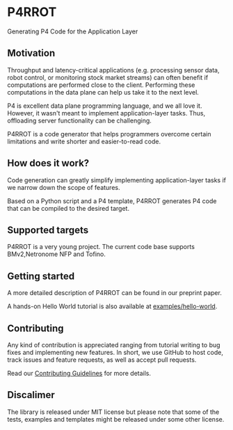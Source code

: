 # P4RROT

Generating P4 Code for the Application Layer

## Motivation

Throughput and latency-critical applications (e.g. processing sensor data, robot control, or monitoring stock market streams) can often benefit if computations are performed close to the client. Performing these computations in the data plane can help us take it to the next level.

P4 is excellent data plane programming language, and we all love it. However, it wasn't meant to implement application-layer tasks. Thus, offloading server functionality can be challenging.

P4RROT is a code generator that helps programmers overcome certain limitations and write shorter and easier-to-read code.

## How does it work?

Code generation can greatly simplify implementing application-layer tasks if we narrow down the scope of features.

Based on a Python script and a P4 template, P4RROT generates P4 code that can be compiled to the desired target. 

## Supported targets

P4RROT is a very young project. The current code base supports BMv2,Netronome NFP and Tofino.

## Getting started

A more detailed description of P4RROT can be found in our preprint paper.

A hands-on Hello World tutorial is also available at [examples/hello-world](examples/hello-world).

## Contributing

Any kind of contribution is appreciated ranging from tutorial writing to bug fixes and implementing new features. In short, we use GitHub to host code, track issues and feature requests, as well as accept pull requests.

Read our [Contributing Guidelines](CONTRIBUTING.md) for more details.

## Discalimer

The library is released under MIT license but please note that some of the tests, examples and templates might be released under some other license.